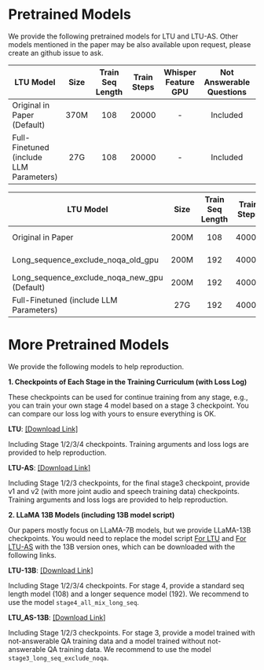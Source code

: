 # Pretrained Models

We provide the following pretrained models for LTU and LTU-AS. Other models mentioned in the paper may be also available upon request, please create an github issue to ask.

| LTU Model                          	                         | Size 	| Train Seq Length 	| Train Steps 	|  Whisper Feature GPU  	| Not Answerable Questions 	|    Link   	    |
|--------------------------------------------------------------|:----:	|:----------------:	|:-----------:	|:---------------------:	|:------------------------:	|:--------------:|
| Original in Paper (Default)                 	                | 370M 	|        108       	|    20000    	|           -           	|         Included         	| [Download]() 	 |
| Full-Finetuned (include LLM Parameters)                    	 |  27G 	|        108       	|    20000    	|           -           	|         Included         	|   [Download]() 	   |

| LTU Model                          	         | Size 	| Train Seq Length 	| Train Steps 	|  Whisper Feature GPU  	| Not Answerable Questions 	|                                                                  Link   	                                                                   |
|----------------------------------------------|:----:	|:----------------:	|:-----------:	|:---------------------:	|:------------------------:	|:-------------------------------------------------------------------------------------------------------------------------------------------:|
| Original in Paper                  	         | 200M 	|        108       	|    40000    	|    Old GPUs (Titan)   	|         Included         	|                                                               [Download]() 	                                                                |
| Long_sequence_exclude_noqa_old_gpu 	         | 200M 	|        192       	|    40000    	|    Old GPUs (Titan)   	|         Excluded         	|     [Download](https://www.dropbox.com/scl/fi/co2m4ljyxym7f3w3dl6u4/ltuas_long_noqa_old_gpu.bin?rlkey=23sxa0f6l98wbci4t67y0se7v&dl=1) 	     |
| Long_sequence_exclude_noqa_new_gpu (Default)	 | 200M 	|        192       	|    40000    	| New GPUs (A5000/6000) 	|         Excluded         	|       [Download](https://www.dropbox.com/scl/fi/ryoqai0ayt45k07ib71yt/ltuas_long_noqa_a6.bin?rlkey=1ivttmj8uorf63dptbdd6qb2i&dl=1) 	        |
| Full-Finetuned (include LLM Parameters)      |  27G 	|        192       	|    40000    	|    Old GPUs (Titan)   	|         Excluded         	| [Download](https://www.dropbox.com/scl/fi/iq1fwkgkzueugqioge83g/ltuas_long_noqa_old_gpus_fullft.bin?rlkey=yac3gbjp6fbjy446qtblmht0w&dl=1) 	 |


# More Pretrained Models

We provide the following models to help reproduction. 

**1. Checkpoints of Each Stage in the Training Curriculum (with Loss Log)**

These checkpoints can be used for continue training from any stage, e.g., you can train your own stage 4 model based on a stage 3 checkpoint. You can compare our loss log with yours to ensure everything is OK.

**LTU**: [[Download Link]](https://www.dropbox.com/scl/fo/dqe01g38sfl1oo8mqpjs7/h?rlkey=kch4eogr9bzmb39plyausdhuv&dl=0)

Including Stage 1/2/3/4 checkpoints. Training arguments and loss logs are provided to help reproduction.

**LTU-AS**: [[Download Link]](https://www.dropbox.com/scl/fo/fujzoplziworiw29nleji/h?rlkey=tdl68lnu5ftbd27dnpi6zclrv&dl=0)

Including Stage 1/2/3 checkpoints, for the final stage3 checkpoint, provide v1 and v2 (with more joint audio and speech training data) checkpoints. Training arguments and loss logs are provided to help reproduction. 

**2. LLaMA 13B Models (including 13B model script)**

Our papers mostly focus on LLaMA-7B models, but we provide LLaMA-13B checkpoints. You would need to replace the model script [For LTU](https://github.com/YuanGongND/ltu/blob/main/src/ltu/hf-dev/transformers-main/src/transformers/models/llama/modeling_llama.py) and [For LTU-AS](https://github.com/YuanGongND/ltu/blob/main/src/ltu_as/hf-dev/transformers-main/src/transformers/models/llama/modeling_llama.py) with the 13B version ones, which can be downloaded with the following links.

**LTU-13B**: [[Download Link]](https://www.dropbox.com/scl/fo/pik0pubn1qg7q0rorkn3b/h?rlkey=x83qhk4mpwgrgns0e4rholcsr&dl=0)

Including Stage 1/2/3/4 checkpoints. For stage 4, provide a standard seq length model (108) and a longer sequence model (192). We recommend to use the model `stage4_all_mix_long_seq`. 

**LTU_AS-13B**: [[Download Link]](https://www.dropbox.com/scl/fo/mldw9tuwhx8kv010zahax/h?rlkey=gtdl7jshhg1bnoow8rod8env7&dl=0)

Including Stage 1/2/3 checkpoints. For stage 3, provide a model trained with not-answerable QA training data and a model trained without not-answerable QA training data. We recommend to use the model `stage3_long_seq_exclude_noqa`. 
